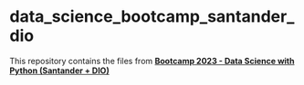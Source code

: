 # data_science_bootcamp_santander_dio
This repository contains the files from [**Bootcamp 2023 - Data Science with Python (Santander + DIO)**](https://app.becas-santander.com/pt-BR/program/bolsas-santander-santander-bootcamp-2023)
